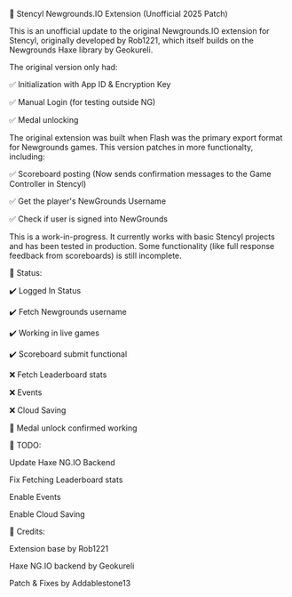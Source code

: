 🧩 Stencyl Newgrounds.IO Extension (Unofficial 2025 Patch)

This is an unofficial update to the original Newgrounds.IO extension for Stencyl, originally developed by Rob1221, which itself builds on the Newgrounds Haxe library by Geokureli.

The original version only had:

✅ Initialization with App ID & Encryption Key

✅ Manual Login (for testing outside NG)

✅ Medal unlocking

The original extension was built when Flash was the primary export format for Newgrounds games. This version patches in more functionalty, including:

✅ Scoreboard posting (Now sends confirmation messages to the Game Controller in Stencyl)

✅ Get the player's NewGrounds Username

✅ Check if user is signed into NewGrounds

This is a work-in-progress. It currently works with basic Stencyl projects and has been tested in production. Some functionality (like full response feedback from scoreboards) is still incomplete.

🔧 Status:

✔️ Logged In Status

✔️ Fetch Newgrounds username

✔️ Working in live games

✔️ Scoreboard submit functional

❌ Fetch Leaderboard stats

❌ Events

❌ Cloud Saving

💬 Medal unlock confirmed working

🔧 TODO:

Update Haxe NG.IO Backend

Fix Fetching Leaderboard stats

Enable Events

Enable Cloud Saving

📌 Credits:

Extension base by Rob1221

Haxe NG.IO backend by Geokureli

Patch & Fixes by Addablestone13

